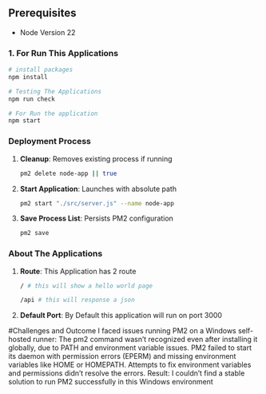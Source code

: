 

## Prerequisites

- Node Version 22


### 1. For Run This Applications
```bash
# install packages
npm install 

# Testing The Applications
npm run check

# For Run the application
npm start
```


### Deployment Process
1. **Cleanup**: Removes existing process if running
   ```bash
   pm2 delete node-app || true
   ```

2. **Start Application**: Launches with absolute path
   ```bash
   pm2 start "./src/server.js" --name node-app
   ```

3. **Save Process List**: Persists PM2 configuration
   ```bash
   pm2 save
   ```

### About The Applications
1. **Route**: This Application has 2 route
   ```bash
   / # this will show a hello world page
   ```
      ```bash
   /api # this will response a json
   ```

2. **Default Port**: By Default this application will run on port 3000


#Challenges and Outcome
I faced issues running PM2 on a Windows self-hosted runner:
The pm2 command wasn’t recognized even after installing it globally, due to PATH and environment variable issues.
PM2 failed to start its daemon with permission errors (EPERM) and missing environment variables like HOME or HOMEPATH.
Attempts to fix environment variables and permissions didn’t resolve the errors.
Result: I couldn’t find a stable solution to run PM2 successfully in this Windows environment